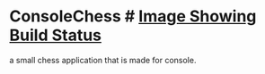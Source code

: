 # ConsoleChess # [Image Showing Build Status](https://travis-ci.org/gxldCptRick/ConsoleChess.svg?branch=master)
a small chess application that is made for console.
